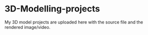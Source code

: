 # 3D-Modelling-projects

My 3D model projects are uploaded here with the source file and the rendered image/video.
